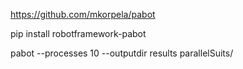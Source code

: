 https://github.com/mkorpela/pabot

pip install robotframework-pabot

pabot --processes 10 --outputdir results parallelSuits/


